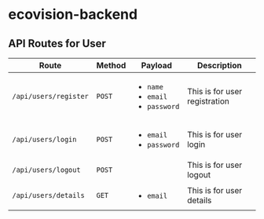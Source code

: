 # ecovision-backend

## API Routes for User
<table>
<thead>
    <tr>
        <th>Route</th>
        <th>Method</th>
        <th>Payload</th>
        <th>Description</th>
    </tr>
</thead>
<tbody>
    <tr>
        <td><code>/api/users/register</code></td>
        <td><code>POST</code></td>
        <td>
            <ul>
                <li><code>name</code></li>
                <li><code>email</code></li>
                <li><code>password</code></li>
            </ul>
        </td>
        <td>This is for user registration</td>
    </tr>
    <tr>
        <td><code>/api/users/login</code></td>
        <td><code>POST</code></td>
        <td>
            <ul>
                <li><code>email</code></li>
                <li><code>password</code></li>
            </ul>
        </td>
        <td>This is for user login</td>
    </tr>
    <tr>
        <td><code>/api/users/logout</code></td>
        <td><code>POST</code></td>
        <td></td>
        <td>This is for user logout</td>
    </tr>
    <tr>
        <td><code>/api/users/details</code></td>
        <td><code>GET</code></td>
        <td>
            <ul>
                <li><code>email</code></li>
            </ul>
        </td>
        <td>This is for user details</td>
    </tr>
</tbody>

<table>